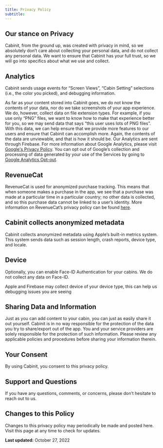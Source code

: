 ```yaml
---
title: Privacy Policy
subtitle: 
---
```


## Our stance on Privacy

Cabinit, from the ground up, was created with privacy in mind, so we absolutely don’t care about collecting your personal data, and do not collect any personal data. We want to ensure that Cabinit has your full trust, so we will go into specifics about what we use and collect. 

## Analytics

Cabinit sends usage events for “Screen Views”, “Cabin Setting” selections (i.e., the color you picked), and debugging information. 

As far as your content stored into Cabinit goes, we do not know the contents of your data, nor do we take screenshots of your app experience. We do, however, collect data on file extension types. For example, if you use only “PNG” files, we want to know how to make that experience better for you, so we may send data that says “this user uses lots of PNG files”. With this data, we can help ensure that we provide more features to our users and ensure that Cabinit can accomplish more. Again, the contents of the data are unviewable, and that is how it should be. Our Analytics are sent through Firebase. For more information about Google Analytics, please visit [Google's Privacy Policy](http://www.google.com/policies/privacy/partners/). You can opt out of Google’s collection and processing of data generated by your use of the Services by going to [Google Analytics Opt-out](http://tools.google.com/dlpage/gaoptout).

## RevenueCat

RevenueCat is used for anonymized purchase tracking. This means that when someone makes a purchase in the app, we see that a purchase was made at a particular time in a particular country; no other data is collected, and so this purchase data cannot be linked to a user’s identity. More information on RevenueCat’s privacy policy can be found [here](https://www.revenuecat.com/privacy).

## Cabinit collects anonymized metadata

Cabinit collects anonymized metadata using Apple’s built-in metrics system. This system sends data such as session length, crash reports, device type, and locale.

## Device

Optionally, you can enable Face-ID Authentication for your cabins. We do not collect any data on Face-ID.

Apple and Firebase may collect device of your device type, this can help us debugging issues you are seeing

## Sharing Data and Information

Just as you can add content to your cabin, you can just as easily share it out yourself. Cabinit is in no way responsible for the protection of the data you try to share/export out of the app. You and your service providers are solely responsible for the protection of such information. Please review any applicable policies and procedures before sharing your information therein.

## Your Consent

By using Cabinit, you consent to this privacy policy.

## Support and Questions

If you have any questions, comments, or concerns, please don’t hesitate to reach out to us.

## Changes to this Policy

Changes to this privacy policy may periodically be made and posted here. Visit this page at any time to check for updates.

**Last updated:** October 27, 2022